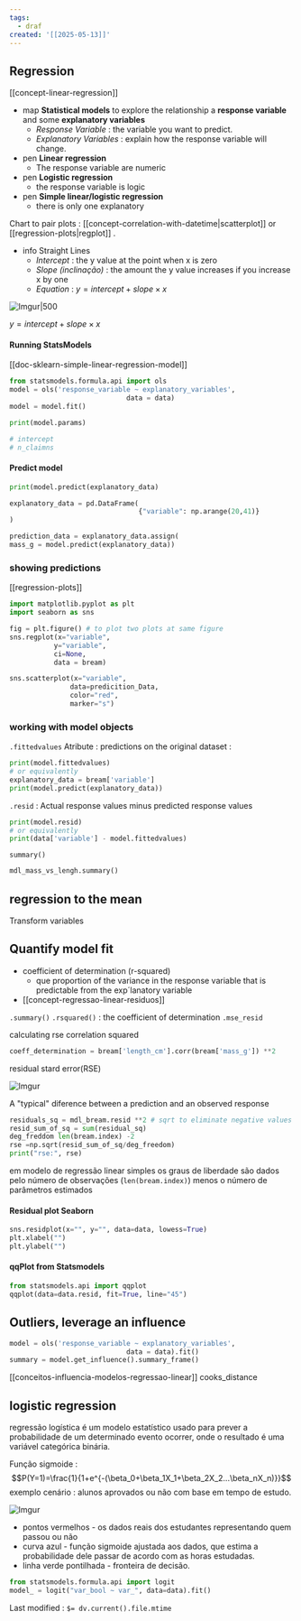 ```yaml
---
tags:
  - draf
created: '[[2025-05-13]]'
---
```



## Regression
[[concept-linear-regression]]

- map **Statistical models** to explore the relationship a **response variable** and some **explanatory variables**
	- *Response Variable* : the variable you want to predict.
	- *Explanatory Variables* : explain how the response variable will change.
- pen **Linear regression**
	- The response variable are numeric
- pen **Logistic regression**
	- the response variable is logic
- pen **Simple linear/logistic regression**
	- there is only one explanatory

Chart to pair plots  : [[concept-correlation-with-datetime|scatterplot]] or [[regression-plots|regplot]] .

- info Straight Lines
	- *Intercept* : the y value at the point when x is zero
	- *Slope (inclinação)* : the amount the y value increases if you increase x by one
	- *Equation* : $y=intercept+slope\times x$

![Imgur|500](https://i.imgur.com/zrZ0VYU.png)
 
  $y=intercept+slope\times x$
 
#### Running StatsModels
[[doc-sklearn-simple-linear-regression-model]]
```python
from statsmodels.formula.api import ols
model = ols('response_variable ~ explanatory_variables', 
							 data = data)
model = model.fit()

print(model.params)

# intercept 
# n_claimns
```

#### Predict model
```python
print(model.predict(explanatory_data)

explanatory_data = pd.DataFrame(
								{"variable": np.arange(20,41)}
)

prediction_data = explanatory_data.assign(
mass_g = model.predict(explanatory_data))

```

### showing predictions
[[regression-plots]]
```python
import matplotlib.pyplot as plt
import seaborn as sns

fig = plt.figure() # to plot two plots at same figure
sns.regplot(x="variable",
		   y="variable",
		   ci=None,
		   data = bream)

sns.scatterplot(x="variable",
			   data=predicition_Data,
			   color="red",
			   marker="s")
```


### working with model objects
`.fittedvalues` Atribute : predictions on the original dataset :
```python
print(model.fittedvalues)
# or equivalently
explanatory_data = bream['variable']
print(model.predict(explanatory_data))
```

`.resid` : Actual response values minus predicted response values
```python
print(model.resid)
# or equivalently
print(data['variable'] - model.fittedvalues)
```

`summary()`
```python
mdl_mass_vs_lengh.summary()
```


## regression to the mean

Transform variables

## Quantify model fit

- coefficient of determination (r-squared)
	- que proportion of the variance in the response variable that is predictable from the exp´lanatory variable 
- [[concept-regressao-linear-residuos]]

`.summary()`
`.rsquared()` :  the coefficient of determination
`.mse_resid`

calculating rse
correlation squared
```python
coeff_determination = bream['length_cm'].corr(bream['mass_g']) **2
```

residual stard error(RSE)

![Imgur](https://i.imgur.com/JzO7UJf.png)

A "typical"  diference between a prediction and an observed response

```python
residuals_sq = mdl_bream.resid **2 # sqrt to eliminate negative values
resid_sum_of_sq = sum(residual_sq)
deg_freddom len(bream.index) -2
rse =np.sqrt(resid_sum_of_sq/deg_freedom)
print("rse:", rse)

```

em modelo de regressão linear simples os graus de liberdade são dados pelo número de observações (`len(bream.index)`) menos o número de parâmetros estimados

#### Residual plot Seaborn
```python
sns.residplot(x="", y="", data=data, lowess=True)
plt.xlabel("")
plt.ylabel("")
```

#### qqPlot from Statsmodels
```python
from statsmodels.api import qqplot
qqplot(data=data.resid, fit=True, line="45")
```

## Outliers, leverage an influence

```python
model = ols('response_variable ~ explanatory_variables', 
							 data = data).fit()
summary = model.get_influence().summary_frame()
```

[[conceitos-influencia-modelos-regressao-linear]]
cooks_distance
## logistic regression
regressão logística é um modelo estatístico usado para prever a probabilidade de um determinado evento ocorrer, onde o resultado é uma variável categórica binária.

Função sigmoide : 
$$P(Y=1)=\frac{1}{1+e^{-(\beta_0+\beta_1X_1+\beta_2X_2...\beta_nX_n)}}$$
exemplo cenário : alunos aprovados ou não com base em tempo de estudo.

![Imgur](https://i.imgur.com/wGo1ZKw.png)

- pontos vermelhos - os dados reais dos estudantes representando quem passou ou não
- curva azul - função sigmoide ajustada aos dados, que estima a probabilidade dele passar de acordo com as horas estudadas.
- linha verde pontilhada - fronteira de decisão.


```python
from statsmodels.formula.api import logit
model_ = logit("var_bool ~ var_", data=data).fit()
```





Last modified : `$= dv.current().file.mtime`

